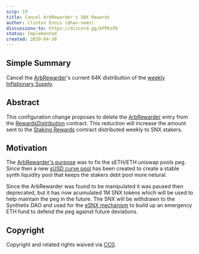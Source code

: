 ```yaml
---
sccp: 19
title: Cancel ArbRewarder's SNX Rewards
author: Clinton Ennis (@hav-noms)
discussions-to: https://discord.gg/kPPKsPb
status: Implemented
created: 2020-04-30
---
```


## Simple Summary
<!--"If you can't explain it simply, you don't understand it well enough." Provide a simplified and layman-accessible explanation of the SCCP.-->
Cancel the [ArbRewarder](http://contracts.synthetix.io/ArbRewarder)'s current 64K distribution of the [weekly Inflationary Supply](0xab641a688b5637677dc665d1d4ca950f0e0ad74517266c39ea34ab4c4f69dbb8). 

## Abstract
<!--A short (~200 word) description of the variable change proposed.-->
This configuration change proposes to delete the [ArbRewarder](http://contracts.synthetix.io/ArbRewarder) entry from the [RewardsDistribution](https://contracts.synthetix.io/RewardsDistribution) contract. This reduction will increase the amount sent to the [Staking Rewards](http://contracts.synthetix.io/RewardEscrow) contract distributed weekly to SNX stakers.

## Motivation
<!--The motivation is critical for SCCPs that want to update variables within Synthetix. It should clearly explain why the existing variable is not incentive aligned. SCCP submissions without sufficient motivation may be rejected outright.-->

The [ArbRewarder's purpose](https://blog.synthetix.io/snx-arbitrage-pool/) was to fix the sETH/ETH uniswap pools peg. Since then a new [sUSD curve pool](https://blog.synthetix.io/susd-curve-pool-vulnerability-next-steps/) has been created to create a stable synth liquidity pool that keeps the stakers debt pool more netural.

Since the ArbRewarder was found to be manipulated it was paused then deprecated, but it has now acumulated 1M SNX tokens which will be used to help maintain the peg in the future. The SNX will be withdrawn to the Synthetix DAO and used for the [eSNX mechanism](https://blog.synthetix.io/snx-dfusion-trial-and-esnx/) to build up an emergency ETH fund to defend the peg against future deviations.

## Copyright

Copyright and related rights waived via [CC0](https://creativecommons.org/publicdomain/zero/1.0/).
